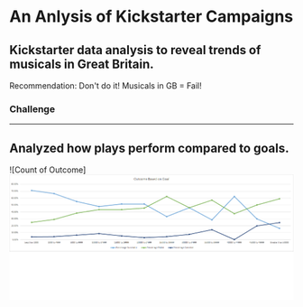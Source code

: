 # An Anlysis of Kickstarter Campaigns
Kickstarter data analysis to reveal trends of musicals in Great Britain. 
---
Recommendation: Don't do it!  Musicals in GB = Fail!
### Challenge
---
Analyzed how plays perform compared to goals.
---
![Count of Outcome]
![Outcome Based on Goal](https://github.com/TrentBrunson/kickstarter-analysis/blob/master/Outcome%20Based%20on%20Goal.png)

